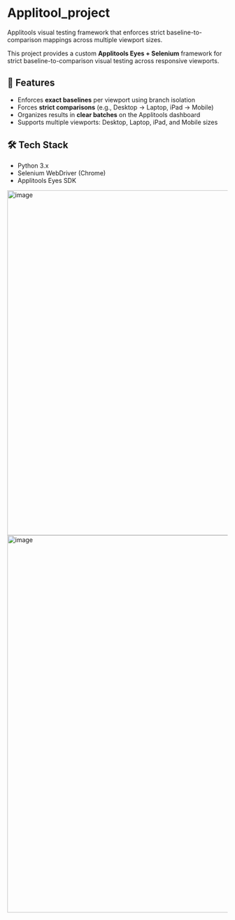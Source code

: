 # Applitool_project
Applitools visual testing framework that enforces strict baseline-to-comparison mappings across multiple viewport sizes.

This project provides a custom **Applitools Eyes + Selenium** framework for strict baseline-to-comparison visual testing across responsive viewports.

## 🔑 Features
- Enforces **exact baselines** per viewport using branch isolation  
- Forces **strict comparisons** (e.g., Desktop → Laptop, iPad → Mobile)  
- Organizes results in **clear batches** on the Applitools dashboard  
- Supports multiple viewports: Desktop, Laptop, iPad, and Mobile sizes  

## 🛠️ Tech Stack
- Python 3.x  
- Selenium WebDriver (Chrome)  
- Applitools Eyes SDK  
<img width="1919" height="787" alt="image" src="https://github.com/user-attachments/assets/17294861-e107-4117-9159-775f12011374" />

<img width="1919" height="861" alt="image" src="https://github.com/user-attachments/assets/cdbdc86d-5ce2-4a29-bd78-d38efc871d7e" />

